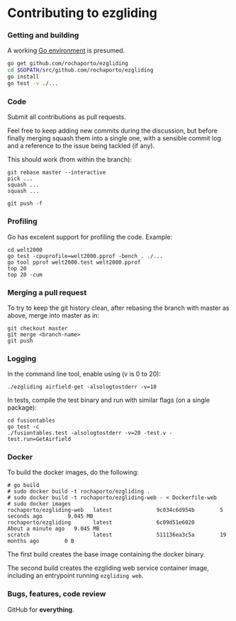 # Contributing to ezgliding

### Getting and building

A working [Go environment](http://golang.org/doc/code.html) is presumed.
```bash
go get github.com/rochaporto/ezgliding
cd $GOPATH/src/github.com/rochaporto/ezgliding
go install
go test -v ./...
```

### Code

Submit all contributions as pull requests.

Feel free to keep adding new commits during the discussion, but before finally
merging squash them into a single one, with a sensible commit log and a
reference to the issue being tackled (if any).

This should work (from within the branch):
```
git rebase master --interactive
pick ...
squash ...
squash ...

git push -f
```

### Profiling

Go has excelent support for profiling the code. Example:
```
cd welt2000
go test -cpuprofile=welt2000.pprof -bench . ./...
go tool pprof welt2000.test welt2000.pprof
top 20
top 20 -cum
```

### Merging a pull request

To try to keep the git history clean, after rebasing the branch with master as
above, merge into master as in:
```
git checkout master
git merge <branch-name>
git push
```

### Logging

In the command line tool, enable using (v is 0 to 20):
```
./ezgliding airfield-get -alsologtostderr -v=10
```

In tests, compile the test binary and run with similar flags (on a single package):
```
cd fusiontables
go test -c
./fusiontables.test -alsologtostderr -v=20 -test.v -test.run=GetAirfield
```

### Docker

To build the docker images, do the following:
```shell
# go build
# sudo docker build -t rochaporto/ezgliding .
# sudo docker build -t rochaporto/ezgliding-web - < Dockerfile-web
# sudo docker images
rochaporto/ezgliding-web   latest              9c034c6d954b        5 seconds ago        9.045 MB
rochaporto/ezgliding       latest              6c09d51e6020        About a minute ago   9.045 MB
scratch                    latest              511136ea3c5a        19 months ago        0 B
```

The first build creates the base image containing the docker binary.

The second build creates the ezgliding web service container image, including
an entrypoint running `ezgliding web`.

### Bugs, features, code review

GitHub for **everything**.
